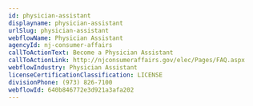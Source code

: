 ```yaml
---
id: physician-assistant
displayname: physician-assistant
urlSlug: physician-assistant
webflowName: Physician Assistant
agencyId: nj-consumer-affairs
callToActionText: Become a Physician Assistant
callToActionLink: http://njconsumeraffairs.gov/elec/Pages/FAQ.aspx
webflowIndustry: Physician Assistant
licenseCertificationClassification: LICENSE
divisionPhone: (973) 826-7100
webflowId: 640b846772e3d921a3afa202
---
```

